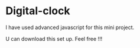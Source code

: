 # Digital-clock
I have used advanced javascript for this mini project.




U can download this set up.
Feel free !!!
